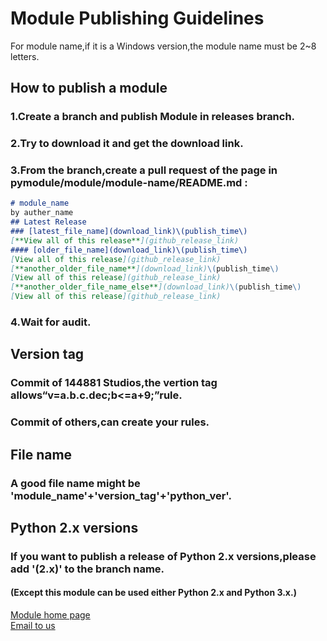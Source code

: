 # Module Publishing Guidelines
For module name,if it is a Windows version,the module name must be 2~8 letters.
## How to publish a module
### 1.Create a branch and publish Module in releases branch.
### 2.Try to download it and get the download link.
### 3.From the branch,create a pull request of the page in pymodule/module/module-name/README.md :
```markdown
# module_name
by auther_name
## Latest Release
### [latest_file_name](download_link)\(publish_time\)  
[**View all of this release**](github_release_link)
#### [older_file_name](download_link)\(publish_time\)  
[View all of this release](github_release_link)
[**another_older_file_name**](download_link)\(publish_time\)  
[View all of this release](github_release_link)
[**another_older_file_name_else**](download_link)\(publish_time\)  
[View all of this release](github_release_link)
```
### 4.Wait for audit.
## Version tag
### Commit of 144881 Studios,the vertion tag allows“v=a.b.c.dec;b<=a+9;”rule.  
### Commit of others,can create your rules.
## File name
### A good file name might be 'module_name'+'version_tag'+'python_ver'.
## Python 2.x versions
### If you want to publish a release of Python 2.x versions,please add '\(2.x\)' to the branch name.
#### \(Except this module can be used either Python 2.x and Python 3.x.\)
[Module home page](https://144881-studios.github.io/pymodule/module)  
[Email to us](mailto:cyy144881@icloud.com?subject=PyModule)
